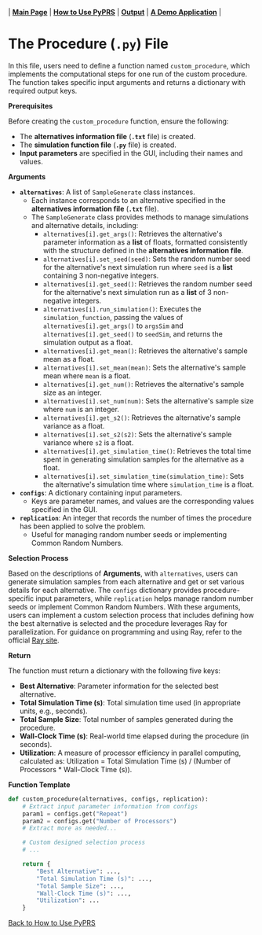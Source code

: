| [**Main Page**](../README.md) | [**How to Use PyPRS**](How%20to%20Use%20PyPRS.md) | [**Output**](Output.md) | [**A Demo Application**](A%20Demo%20Application.md) |

# The Procedure (`.py`) File

In this file, users need to define a function named `custom_procedure`, which implements the computational steps for one run of the custom procedure. The function takes specific input arguments and returns a dictionary with required output keys. 

**Prerequisites**

Before creating the `custom_procedure` function, ensure the following:
- The **alternatives information file** (**`.txt`** file) is created.
- The **simulation function file** (**`.py`** file) is created.
- **Input parameters** are specified in the GUI, including their names and values.

**Arguments**
- **`alternatives`**: A list of `SampleGenerate` class instances.
  - Each instance corresponds to an alternative specified in the **alternatives information file** (**`.txt`** file).
  - The `SampleGenerate` class provides methods to manage simulations and alternative details, including:
    - `alternatives[i].get_args()`: Retrieves the alternative's parameter information as a **list** of floats, formatted consistently with the structure defined in the **alternatives information file**.
    - `alternatives[i].set_seed(seed)`: Sets the random number seed for the alternative's next simulation run where `seed` is a **list** containing 3 non-negative integers.
    - `alternatives[i].get_seed()`: Retrieves the random number seed for the alternative's next simulation run as a **list** of 3 non-negative integers.
    - `alternatives[i].run_simulation()`: Executes the `simulation_function`, passing the values of `alternatives[i].get_args()` to `argsSim` and `alternatives[i].get_seed()` to `seedSim`, and returns the simulation output as a float.
    - `alternatives[i].get_mean()`: Retrieves the alternative's sample mean as a float.
    - `alternatives[i].set_mean(mean)`: Sets the alternative's sample mean where `mean` is a float.
    - `alternatives[i].get_num()`: Retrieves the alternative's sample size as an integer.
    - `alternatives[i].set_num(num)`: Sets the alternative's sample size where `num` is an integer.
    - `alternatives[i].get_s2()`: Retrieves the alternative's sample variance as a float.
    - `alternatives[i].set_s2(s2)`: Sets the alternative's sample variance where `s2` is a float.
    - `alternatives[i].get_simulation_time()`: Retrieves the total time spent in generating simulation samples for the alternative as a float.
    - `alternatives[i].set_simulation_time(simulation_time)`: Sets the alternative's simulation time where `simulation_time` is a float.
- **`configs`**: A dictionary containing input parameters.
  - Keys are parameter names, and values are the corresponding values specified in the GUI.
- **`replication`**: An integer that records the number of times the procedure has been applied to solve the problem.
  - Useful for managing random number seeds or implementing Common Random Numbers.
 
**Selection Process**

Based on the descriptions of **Arguments**, with `alternatives`, users can generate simulation samples from each alternative and get or set various details for each alternative. The `configs` dictionary provides procedure-specific input parameters, while `replication` helps manage random number seeds or implement Common Random Numbers. With these arguments, users can implement a custom selection process that includes defining how the best alternative is selected and the procedure leverages Ray for parallelization. For guidance on programming and using Ray, refer to the official <a href="https://docs.ray.io/en/latest/index.html">Ray site</a>.


**Return**

The function must return a dictionary with the following five keys:
- **Best Alternative**: Parameter information for the selected best alternative.
- **Total Simulation Time (s)**: Total simulation time used (in appropriate units, e.g., seconds).
- **Total Sample Size**: Total number of samples generated during the procedure.
- **Wall-Clock Time (s)**: Real-world time elapsed during the procedure (in seconds).
- **Utilization**: A measure of processor efficiency in parallel computing, calculated as:  Utilization = Total Simulation Time (s) / (Number of Processors * Wall-Clock Time (s)).

**Function Template**
```python
def custom_procedure(alternatives, configs, replication):
    # Extract input parameter information from configs
    param1 = configs.get("Repeat")
    param2 = configs.get("Number of Processors")
    # Extract more as needed...

    # Custom designed selection process
    # ...

    return {
        "Best Alternative": ...,
        "Total Simulation Time (s)": ...,
        "Total Sample Size": ...,
        "Wall-Clock Time (s)": ...,
        "Utilization": ...
    }
```




<a href="How to Use PyPRS.md#PF">Back to How to Use PyPRS</a>
